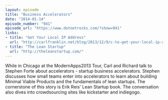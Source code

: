 ```yaml
---
layout: episode
title: "Business Accelerators"
date: "2014-01-14"
episode_number: "941"
episode_url: "https://www.dotnetrocks.com/?show=941"
links:
- title: "Get Your Local IP Address"
  url: "http://carlfranklin.net/blog/2013/12/9/c-to-get-your-local-ip-address-when-online.html"
- title: "The Lean Startup"
  url: "http://theleanstartup.com/"
---
```


While in Chicago at the ModernApps2013 Tour, Carl and Richard talk to Stephen Forte about accelerators - startup business accelerators. Stephen discusses how small teams enter into accelerators to learn about building Minimal Viable Products and the fundamentals of lean startups. The cornerstone of this story is Erik Reis' Lean Startup book. The conversation also dives into crowdsourcing sites like kickstarter and indiegogo.
